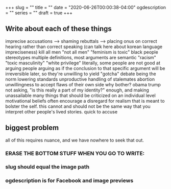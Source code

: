+++
slug = ""
title = ""
date = "2020-06-26T00:00:38-04:00"
ogdescription = ""
series = ""
draft = true
+++

## Write about each of these things

imprecise accusations --> shaming rebuttals --> placing onus on correct hearing rather than correct speaking (can talk here about korean language impreciseness)
  kill all men
  "not all men"
  "feminism is toxic"
  black people stereotypes
multiple definitions, most arguments are semantic
  "racism"
  "toxic masculinity"
  "white privilege"
literally, some people are not good at arguing
people arguing as if the conclusion to that specific argument will be irreversible later, so they're unwilling to yield
"gotcha" debate being the norm
lowering standards 
unproductive handling of stalemates
  abortion
unwillingness to accept flaws of their own side
  why bother?
  obama
  trump
not asking, "is this really a part of my identity?" enough, and making unassailable many things that should be criticized on an individual level
motivational beliefs often encourage a disregard for realism that is meant to bolster the self. this cannot and should not be the same way that you interpret other people's lived stories. 
quick to accuse

## biggest problem
all of this requires nuance, and we have nowhere to seek that out.



### ERASE THE BOTTOM STUFF WHEN YOU GO TO WRITE:
### slug should equal the image path 
### ogdescription is for Facebook and image previews
 
